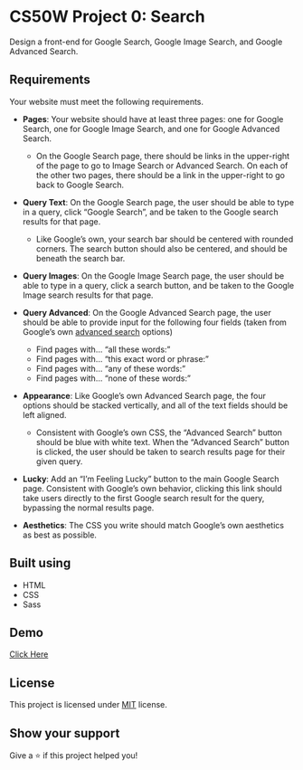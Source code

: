 # CS50W Project 0: Search

Design a front-end for Google Search, Google Image Search, and Google Advanced Search.

## Requirements

Your website must meet the following requirements.

- **Pages**: Your website should have at least three pages: one for Google Search, one for Google Image Search, and one for Google Advanced Search.

  - On the Google Search page, there should be links in the upper-right of the page to go to Image Search or Advanced Search. On each of the other two pages, there should be a link in the upper-right to go back to Google Search.

- **Query Text**: On the Google Search page, the user should be able to type in a query, click “Google Search”, and be taken to the Google search results for that page.

  - Like Google’s own, your search bar should be centered with rounded corners. The search button should also be centered, and should be beneath the search bar.

- **Query Images**: On the Google Image Search page, the user should be able to type in a query, click a search button, and be taken to the Google Image search results for that page.

- **Query Advanced**: On the Google Advanced Search page, the user should be able to provide input for the following four fields (taken from Google’s own [advanced search](https://www.google.com/advanced_search) options)

  - Find pages with… “all these words:”
  - Find pages with… “this exact word or phrase:”
  - Find pages with… “any of these words:”
  - Find pages with… “none of these words:”

- **Appearance**: Like Google’s own Advanced Search page, the four options should be stacked vertically, and all of the text fields should be left aligned.

  - Consistent with Google’s own CSS, the “Advanced Search” button should be blue with white text. When the “Advanced Search” button is clicked, the user should be taken to search results page for their given query.

- **Lucky**: Add an “I’m Feeling Lucky” button to the main Google Search page. Consistent with Google’s own behavior, clicking this link should take users directly to the first Google search result for the query, bypassing the normal results page.

- **Aesthetics**: The CSS you write should match Google’s own aesthetics as best as possible.

## Built using

- HTML
- CSS
- Sass

## Demo

[Click Here](https://youtu.be/zoP0GsIacrI)

## License

This project is licensed under [MIT](https://opensource.org/licenses/MIT) license.

## Show your support

Give a ⭐️ if this project helped you!
